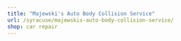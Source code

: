 ```yaml
---
title: "Majewski's Auto Body Collision Service"
url: /syracuse/majewskis-auto-body-collision-service/
shop: car repair
---
```

